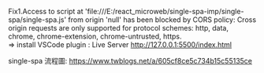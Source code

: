 Fix1.Access to script at 'file:///E:/react_microweb/single-spa-imp/single-spa/single-spa.js' from origin 'null' has been blocked by CORS policy: Cross origin requests are only supported for protocol schemes: http, data, chrome, chrome-extension, chrome-untrusted, https. <br/>
=> install VSCode plugin : Live Server
    http://127.0.0.1:5500/index.html 
<br/>

single-spa 流程圖: https://www.twblogs.net/a/605cf8ce5c734b15c55135ce